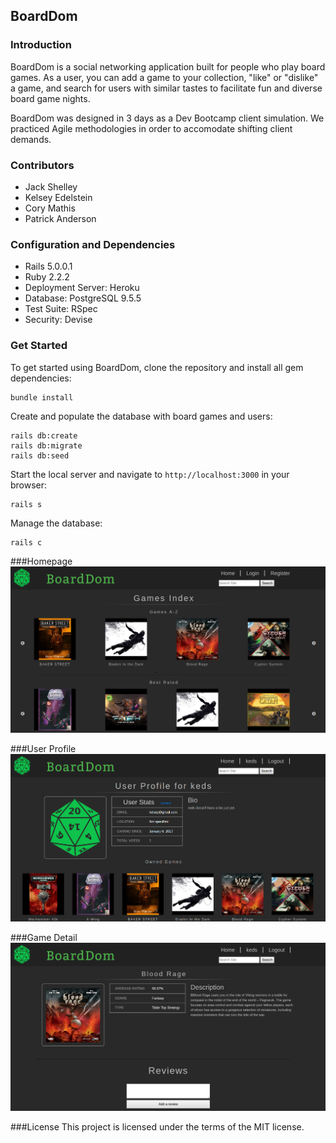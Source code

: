 ## BoardDom

### Introduction

BoardDom is a social networking application built for people who play board games. As a user, you can add a game to your collection, "like" or "dislike" a game, and search for users with similar tastes to facilitate fun and diverse board game nights.

BoardDom was designed in 3 days as a Dev Bootcamp client simulation. We practiced Agile methodologies in order to accomodate shifting client demands.

### Contributors

* Jack Shelley
* Kelsey Edelstein
* Cory Mathis
* Patrick Anderson

### Configuration and Dependencies

* Rails 5.0.0.1
* Ruby 2.2.2
* Deployment Server: Heroku
* Database: PostgreSQL 9.5.5
* Test Suite: RSpec
* Security: Devise

### Get Started

To get started using BoardDom, clone the repository and install all gem dependencies:
```
bundle install
```
Create and populate the database with board games and users:
```
rails db:create
rails db:migrate
rails db:seed 
```
Start the local server and navigate to `http://localhost:3000` in your browser:
```
rails s
```
Manage the database:
```
rails c
```
###Homepage
![](homepage.png)

###User Profile
![](userprofile.png)

###Game Detail
![](gamedetail.png)

###License
This project is licensed under the terms of the MIT license.
